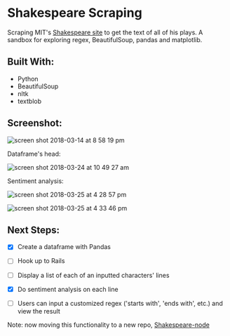 # Shakespeare Scraping
Scraping MIT's [Shakespeare site](http://shakespeare.mit.edu/) to get the text of all of his plays. A sandbox for exploring regex, BeautifulSoup, pandas and matplotlib.

## Built With:
- Python
- BeautifulSoup
- nltk
- textblob

## Screenshot:
![screen shot 2018-03-14 at 8 58 19 pm](https://user-images.githubusercontent.com/29472568/37440407-9557b6d0-27ca-11e8-8763-7d4e4bfb337c.png)

Dataframe's head:

![screen shot 2018-03-24 at 10 49 27 am](https://user-images.githubusercontent.com/29472568/37866181-ff97c774-2f54-11e8-8597-5dd6a9e850cf.png)

Sentiment analysis:

![screen shot 2018-03-25 at 4 28 57 pm](https://user-images.githubusercontent.com/29472568/37880204-6dda9c5c-304a-11e8-9cad-b5cb3d2a47aa.png)

![screen shot 2018-03-25 at 4 33 46 pm](https://user-images.githubusercontent.com/29472568/37880205-6df140a6-304a-11e8-870b-97a1f8416894.png)



## Next Steps:
- [x] Create a dataframe with Pandas
- [ ] Hook up to Rails
- [ ] Display a list of each of an inputted characters' lines
- [x] Do sentiment analysis on each line
- [ ] Users can input a customized regex ('starts with', 'ends with', etc.) and view the result


Note: now moving this functionality to a new repo, [Shakespeare-node](https://github.com/zackstout/shakespeare-to-database)
